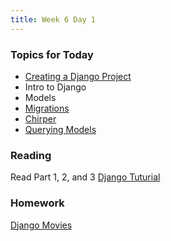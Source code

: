 ```yaml
---
title: Week 6 Day 1
---
```


### Topics for Today
* [Creating a Django Project](https://asciinema.org/a/76jjloscj4khzjad8lsg2cf30)
* Intro to Django
* Models
* [Migrations](https://gist.github.com/jeffnb/8f12a217e532a7cecafd)
* [Chirper](https://github.com/tiy-lv-python-2015-06/chirper/tree/day1)
* [Querying Models](https://docs.djangoproject.com/en/1.8/ref/models/querysets/)

### Reading
Read Part 1, 2, and 3 [Django Tuturial](https://docs.djangoproject.com/en/1.8/intro/)

### Homework
[Django Movies](https://github.com/tiy-lv-python-2015-06/django-movies)
